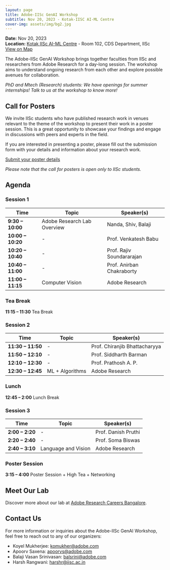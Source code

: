 ```yaml
---
layout: page
title: Adobe-IISc GenAI Workshop
subtitle: Nov 20, 2023 - Kotak-IISC AI-ML Centre
cover-img: assets/img/bg2.jpg
---
```


**Date:** Nov 20, 2023  
**Location:** [Kotak IISc AI-ML Centre](http://kiac.iisc.ac.in ) - Room 102, CDS Department, IISc  
[View on Map](https://maps.app.goo.gl/nmzxTuTwRXZ1veuV7)

The Adobe-IISc GenAI Workshop brings together faculties from IISc and researchers from Adobe Research for a day-long session. The workshop aims to understand ongoing research from each other and explore possible avenues for collaboration.

_PhD and Mtech (Research) students: We have openings for summer internships! Talk to us at the workshop to know more!_

## Call for Posters

We invite IISc students who have published research work in venues relevant to the theme of the workshop to present their work in a poster session. This is a great opportunity to showcase your findings and engage in discussions with peers and experts in the field.

If you are interested in presenting a poster, please fill out the submission form with your details and information about your research work.

[Submit your poster details](https://forms.office.com/Pages/ResponsePage.aspx?id=l80Vb6f240Gyxa1Bk5dkdo5tvGoZ4OFLnHETYHkpxOFUOFZNVlREMUcyS040M0dBOUgxRENZMDFUOS4u)

*Please note that the call for posters is open only to IISc students.*


## Agenda

### Session 1

| Time            | Topic                            | Speaker(s)                           |
|-----------------|----------------------------------|--------------------------------------|
| **9:30 – 10:00**| Adobe Research Lab Overview      | Nanda, Shiv, Balaji                  |
| **10:00 – 10:20**| -                               | Prof. Venkatesh Babu                 |
| **10:20 – 10:40**| -                               | Prof. Rajiv Soundararajan            |
| **10:40 – 11:00**| -                               | Prof. Anirban Chakraborty            |
| **11:00 – 11:15**| Computer Vision                 | Adobe Research                       |

### Tea Break

**11:15 – 11:30** Tea Break

### Session 2

| Time            | Topic                            | Speaker(s)                           |
|-----------------|----------------------------------|--------------------------------------|
| **11:30 – 11:50**| -                               | Prof. Chiranjib Bhattacharyya        |
| **11:50 – 12:10**| -                               | Prof. Siddharth Barman               |
| **12:10 – 12:30**| -                               | Prof. Prathosh A. P.                 |
| **12:30 – 12:45**| ML + Algorithms                 | Adobe Research                       |

### Lunch

**12:45 – 2:00** Lunch Break

### Session 3

| Time            | Topic                            | Speaker(s)                           |
|-----------------|----------------------------------|--------------------------------------|
| **2:00 – 2:20** | -                                | Prof. Danish Pruthi                  |
| **2:20 – 2:40** | -                                | Prof. Soma Biswas                    |
| **2:40 – 3:10** | Language and Vision              | Adobe Research                       |

### Poster Session

**3:15 – 4:00** Poster Session + High Tea + Networking


## Meet Our Lab
Discover more about our lab at [Adobe Research Careers Bangalore](https://research.adobe.com/careers/bangalore/).

## Contact Us
For more information or inquiries about the Adobe-IISc GenAI Workshop, feel free to reach out to any of our organizers:

- Koyel Mukherjee: [komukher@adobe.com](mailto:komukher@adobe.com)
- Apoorv Saxena: [apoorvs@adobe.com](mailto:apoorvs@adobe.com)
- Balaji Vasan Srinivasan: [balsrini@adobe.com](mailto:balsrini@adobe.com)
- Harsh Rangwani: [harshr@iisc.ac.in](mailto:harshr@iisc.ac.in)
